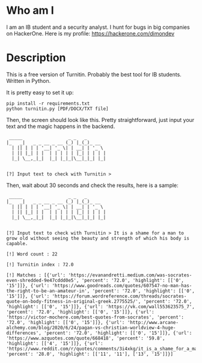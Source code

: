 # Who am I

I am an IB student and a security analyst. I hunt for bugs in big companies on HackerOne. Here is my profile: https://hackerone.com/dimondev

# Description

This is a free version of Turnitin. Probably the best tool for IB students.
Written in Python.

It is pretty easy to set it up:

```
pip install -r requirements.txt
python turnitin.py [PDF/DOCX/TXT file]
```

Then, the screen should look like this. Pretty straightforward, just input your text and the magic happens in the backend.

```
 _____                 _ _   _
|_   _|   _ _ __ _ __ (_) |_(_)_ __
  | || | | | '__| '_ \| | __| | '_ \
  | || |_| | |  | | | | | |_| | | | |
  |_| \__,_|_|  |_| |_|_|\__|_|_| |_|


[?] Input text to check with Turnitin > 
```

Then, wait about 30 seconds and check the results, here is a sample:

```
 _____                 _ _   _
|_   _|   _ _ __ _ __ (_) |_(_)_ __
  | || | | | '__| '_ \| | __| | '_ \
  | || |_| | |  | | | | | |_| | | | |
  |_| \__,_|_|  |_| |_|_|\__|_|_| |_|


[?] Input text to check with Turnitin > It is a shame for a man to grow old without seeing the beauty and strength of which his body is capable.

[!] Word count : 22

[!] Turnitin index : 72.0

[!] Matches : [{'url': 'https://evanandretti.medium.com/was-socrates-even-shredded-9e47cddd0e5', 'percent': '72.0', 'highlight': [['0', '15']]}, {'url': 'https://www.goodreads.com/quotes/607547-no-man-has-the-right-to-be-an-amateur-in', 'percent': '72.0', 'highlight': [['0', '15']]}, {'url': 'https://forum.wordreference.com/threads/socrates-quote-on-body-fitness-in-original-greek.2775525/', 'percent': '72.0', 'highlight': [['0', '15']]}, {'url': 'https://vk.com/wall553623575_7', 'percent': '72.0', 'highlight': [['0', '15']]}, {'url': 'https://victor-mochere.com/best-quotes-from-socrates', 'percent': '72.0', 'highlight': [['0', '15']]}, {'url': 'http://www.arcane-alchemy.com/blog/2020/6/24/pagan-vs-christian-worldview-4-huge-differences', 'percent': '72.0', 'highlight': [['0', '15']]}, {'url': 'https://www.azquotes.com/quote/668418', 'percent': '59.8', 'highlight': [['4', '15']]}, {'url': 'https://www.reddit.com/r/quotes/comments/3i4xkg/it_is_a_shame_for_a_man_to_grow_old_without/', 'percent': '28.0', 'highlight': [['11', '11'], ['13', '15']]}]
```
